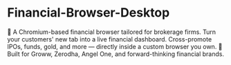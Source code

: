 # Financial-Browser-Desktop
🚀 A Chromium-based financial browser tailored for brokerage firms.  Turn your customers' new tab into a live financial dashboard. Cross-promote IPOs, funds, gold, and more — directly inside a custom browser you own.   📌 Built for Groww, Zerodha, Angel One, and forward-thinking financial brands.
